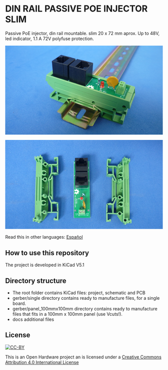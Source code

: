 # DIN RAIL PASSIVE POE INJECTOR SLIM

Passive PoE injector, din rail mountable. slim 20 x 72 mm aprox. Up to 48V, led indicator, 1.1 A 72V polyfuse protection.

![DIN-RAIL](dinpoeslimrail.png.png)

![PIECES](dinpoeslimpieces.png)

Read this in other languages: [Español](docs/README.es.md)
## How to use this repository

The project is developed in KiCad V5.1

## Directory structure

* The root folder contains KiCad files: project, schematic and PCB
* gerber/single directory contains ready to manufacture files, for a single board.
* gerber/panel_100mmx100mm directory contains ready to manufacture files that fits in a 100mm x 100mm panel (use Vcuts!).
* docs additional files

## License
[![CC-BY](https://i.creativecommons.org/l/by/4.0/88x31.png)](https://creativecommons.org/licenses/by/4.0/)

This is an Open Hardware project an is licensed under a [Creative Commons Attribution 4.0 International License](https://creativecommons.org/licenses/by/4.0/)
